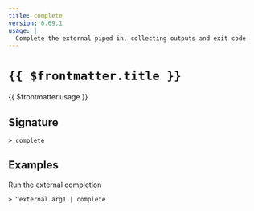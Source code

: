 ```yaml
---
title: complete
version: 0.69.1
usage: |
  Complete the external piped in, collecting outputs and exit code
---
```


# <code>{{ $frontmatter.title }}</code>

<div style='white-space: pre-wrap;'>{{ $frontmatter.usage }}</div>

## Signature

```> complete ```

## Examples

Run the external completion
```shell
> ^external arg1 | complete
```
